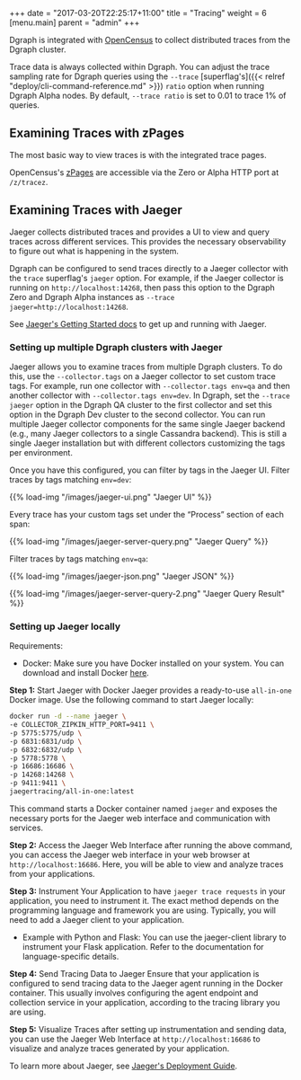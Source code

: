 +++
date = "2017-03-20T22:25:17+11:00"
title = "Tracing"
weight = 6
[menu.main]
    parent = "admin"
+++

Dgraph is integrated with [OpenCensus](https://opencensus.io/zpages/) to collect distributed traces from the Dgraph cluster.

Trace data is always collected within Dgraph. You can adjust the trace sampling rate for Dgraph queries using the `--trace` [superflag's]({{< relref "deploy/cli-command-reference.md" >}}) `ratio` option when running Dgraph Alpha nodes. By default, `--trace ratio`  is set to 0.01 to trace 1% of queries.

## Examining Traces with zPages

The most basic way to view traces is with the integrated trace pages.

OpenCensus's [zPages](https://opencensus.io/zpages/) are accessible via the Zero or Alpha HTTP port at `/z/tracez`.

## Examining Traces with Jaeger

Jaeger collects distributed traces and provides a UI to view and query traces across different services. This provides the necessary observability to figure out what is happening in the system.

Dgraph can be configured to send traces directly to a Jaeger collector with the `trace` superflag's `jaeger` option. For example, if the Jaeger collector is running on `http://localhost:14268`, then pass this option to the Dgraph Zero and Dgraph Alpha instances as `--trace jaeger=http://localhost:14268`.

See [Jaeger's Getting Started docs](https://www.jaegertracing.io/docs/getting-started/) to get up and running with Jaeger.

### Setting up multiple Dgraph clusters with Jaeger

Jaeger allows you to examine traces from multiple Dgraph clusters. To do this, use the `--collector.tags` on a Jaeger collector to set custom trace tags. For example, run one collector with `--collector.tags env=qa` and then another collector with `--collector.tags env=dev`. In Dgraph, set the `--trace jaeger` option in the Dgraph QA cluster to the first collector and set this option in the Dgraph Dev cluster to the second collector.
You can run multiple Jaeger collector components for the same single Jaeger backend (e.g., many Jaeger collectors to a single Cassandra backend). This is still a single Jaeger installation but with different collectors customizing the tags per environment.

Once you have this configured, you can filter by tags in the Jaeger UI. Filter traces by tags matching `env=dev`:

{{% load-img "/images/jaeger-ui.png" "Jaeger UI" %}}

Every trace has your custom tags set under the “Process” section of each span:

{{% load-img "/images/jaeger-server-query.png" "Jaeger Query" %}}

Filter traces by tags matching `env=qa`:

{{% load-img "/images/jaeger-json.png" "Jaeger JSON" %}}

{{% load-img "/images/jaeger-server-query-2.png" "Jaeger Query Result" %}}

### Setting up Jaeger locally
Requirements:
* Docker: Make sure you have Docker installed on your system. You can download and install Docker [here](https://www.docker.com/).

**Step 1:** Start Jaeger with Docker
Jaeger provides a ready-to-use `all-in-one` Docker image. Use the following command to start Jaeger locally:

```sh
docker run -d --name jaeger \ 
-e COLLECTOR_ZIPKIN_HTTP_PORT=9411 \ 
-p 5775:5775/udp \ 
-p 6831:6831/udp \ 
-p 6832:6832/udp \ 
-p 5778:5778 \ 
-p 16686:16686 \ 
-p 14268:14268 \ 
-p 9411:9411 \ 
jaegertracing/all-in-one:latest
```

This command starts a Docker container named `jaeger` and exposes the necessary ports for the Jaeger web interface and communication with services.

**Step 2:** Access the Jaeger Web Interface
after running the above command, you can access the Jaeger web interface in your web browser at `http://localhost:16686`. Here, you will be able to view and analyze traces from your applications.

**Step 3:** Instrument Your Application to have `jaeger trace requests` in your application, you need to instrument it. The exact method depends on the programming language and framework you are using. Typically, you will need to add a Jaeger client to your application.
* Example with Python and Flask: You can use the jaeger-client library to instrument your Flask application. Refer to the documentation for language-specific details.

**Step 4:** Send Tracing Data to Jaeger
Ensure that your application is configured to send tracing data to the Jaeger agent running in the Docker container. This usually involves configuring the agent endpoint and collection service in your application, according to the tracing library you are using.

**Step 5:** Visualize Traces
after setting up instrumentation and sending data, you can use the Jaeger Web Interface at `http://localhost:16686` to visualize and analyze traces generated by your application.

To learn more about Jaeger, see [Jaeger's Deployment Guide](https://www.jaegertracing.io/docs/deployment/).
